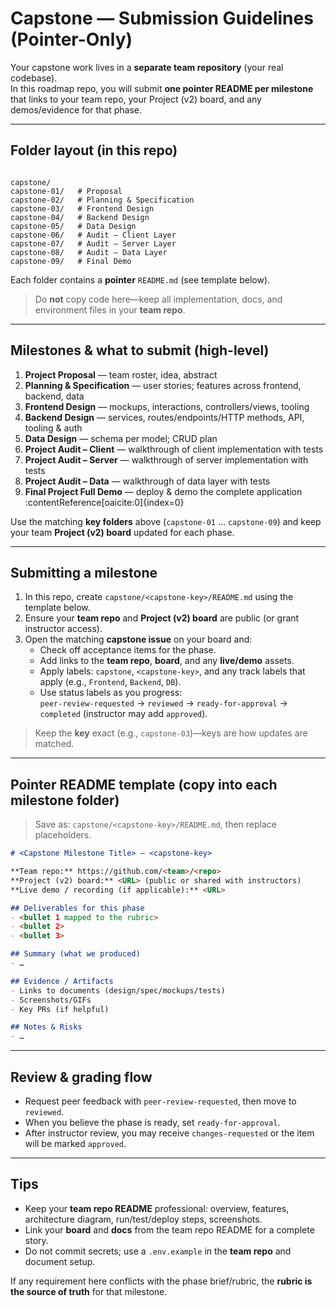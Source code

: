 # Capstone — Submission Guidelines (Pointer-Only)

Your capstone work lives in a **separate team repository** (your real codebase).  
In this roadmap repo, you will submit **one pointer README per milestone** that links to your team repo, your Project (v2) board, and any demos/evidence for that phase.

---

## Folder layout (in this repo)

```

capstone/
capstone-01/   # Proposal
capstone-02/   # Planning & Specification
capstone-03/   # Frontend Design
capstone-04/   # Backend Design
capstone-05/   # Data Design
capstone-06/   # Audit – Client Layer
capstone-07/   # Audit – Server Layer
capstone-08/   # Audit – Data Layer
capstone-09/   # Final Demo

````

Each folder contains a **pointer** `README.md` (see template below).  
> Do **not** copy code here—keep all implementation, docs, and environment files in your **team repo**.

---

## Milestones & what to submit (high-level)

1. **Project Proposal** — team roster, idea, abstract  
2. **Planning & Specification** — user stories; features across frontend, backend, data  
3. **Frontend Design** — mockups, interactions, controllers/views, tooling  
4. **Backend Design** — services, routes/endpoints/HTTP methods, API, tooling & auth  
5. **Data Design** — schema per model; CRUD plan  
6. **Project Audit – Client** — walkthrough of client implementation with tests  
7. **Project Audit – Server** — walkthrough of server implementation with tests  
8. **Project Audit – Data** — walkthrough of data layer with tests  
9. **Final Project Full Demo** — deploy & demo the complete application  :contentReference[oaicite:0]{index=0}

Use the matching **key folders** above (`capstone-01` … `capstone-09`) and keep your team **Project (v2) board** updated for each phase.

---

## Submitting a milestone

1. In this repo, create `capstone/<capstone-key>/README.md` using the template below.  
2. Ensure your **team repo** and **Project (v2) board** are public (or grant instructor access).  
3. Open the matching **capstone issue** on your board and:
   - Check off acceptance items for the phase.
   - Add links to the **team repo**, **board**, and any **live/demo** assets.
   - Apply labels: `capstone`, `<capstone-key>`, and any track labels that apply (e.g., `Frontend`, `Backend`, `DB`).
   - Use status labels as you progress:  
     `peer-review-requested` → `reviewed` → `ready-for-approval` → `completed` (instructor may add `approved`).

> Keep the **key** exact (e.g., `capstone-03`)—keys are how updates are matched.

---

## Pointer README template (copy into each milestone folder)

> Save as: `capstone/<capstone-key>/README.md`, then replace placeholders.

```md
# <Capstone Milestone Title> — <capstone-key>

**Team repo:** https://github.com/<team>/<repo>  
**Project (v2) board:** <URL> (public or shared with instructors)  
**Live demo / recording (if applicable):** <URL>

## Deliverables for this phase
- <bullet 1 mapped to the rubric>
- <bullet 2>
- <bullet 3>

## Summary (what we produced)
- …

## Evidence / Artifacts
- Links to documents (design/spec/mockups/tests)
- Screenshots/GIFs
- Key PRs (if helpful)

## Notes & Risks
- …

````

---

## Review & grading flow

* Request peer feedback with `peer-review-requested`, then move to `reviewed`.
* When you believe the phase is ready, set `ready-for-approval`.
* After instructor review, you may receive `changes-requested` or the item will be marked `approved`.

---

## Tips

* Keep your **team repo README** professional: overview, features, architecture diagram, run/test/deploy steps, screenshots.
* Link your **board** and **docs** from the team repo README for a complete story.
* Do not commit secrets; use a `.env.example` in the **team repo** and document setup.

If any requirement here conflicts with the phase brief/rubric, the **rubric is the source of truth** for that milestone.

